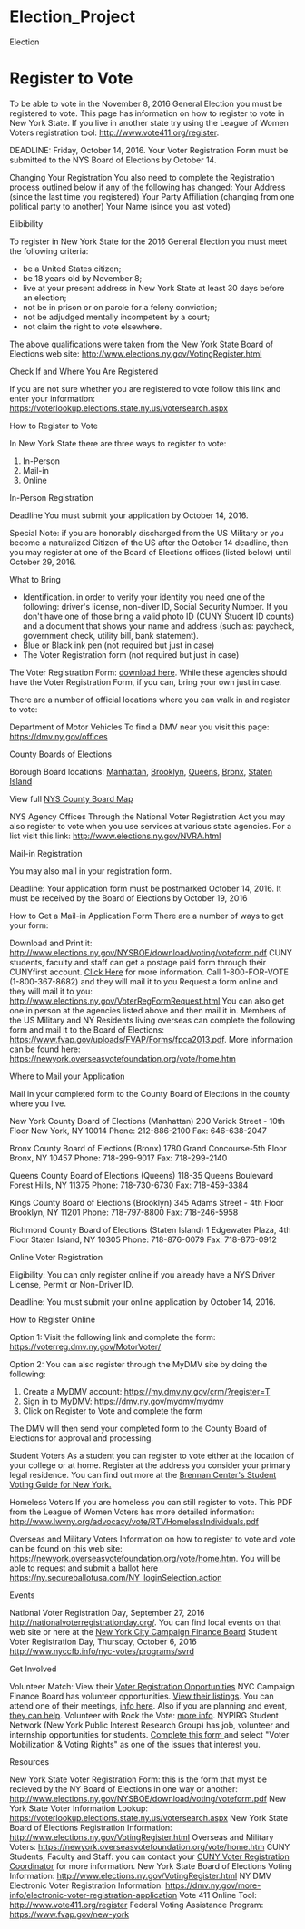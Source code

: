 # Election_Project
Election

# Register to Vote

To be able to vote in the November 8, 2016 General Election you must be registered to vote. This page has information on how to register to vote in New York State. If you live in another state try using the League of Women Voters registration tool: http://www.vote411.org/register.

DEADLINE: Friday, October 14, 2016. Your Voter Registration Form must be submitted to the NYS Board of Elections by October 14.

Changing Your Registration
You also need to complete the Registration process outlined below if any of the following has changed:
Your Address (since the last time you registered)
Your Party Affiliation (changing from one political party to another)
Your Name (since you last voted)

Elibibility

To register in New York State for the 2016 General Election you must meet the following criteria:

* be a United States citizen;
* be 18 years old by November 8;
* live at your present address in New York State at least 30 days before an election;
* not be in prison or on parole for a felony conviction;
* not be adjudged mentally incompetent by a court;
* not claim the right to vote elsewhere.

The above qualifications were taken from the New York State Board of Elections web site: http://www.elections.ny.gov/VotingRegister.html


Check If and Where You Are Registered

If you are not sure whether you are registered to vote follow this link and enter your information: 
https://voterlookup.elections.state.ny.us/votersearch.aspx


How to Register to Vote

In New York State there are three ways to register to vote:

1. In-Person
2. Mail-in
3. Online

In-Person Registration

Deadline
You must submit your application by October 14, 2016. 

Special Note: if you are honorably discharged from the US Military or you become a naturalized Citizen of the US after the October 14 deadline, then you may register at one of the Board of Elections offices (listed below) until October 29, 2016.

What to Bring

* Identification. in order to verify your identity you need one of the following: driver's license, non-diver ID, Social Security Number. If you don't have one of those bring a valid photo ID (CUNY Student ID counts) and a document that shows your name and address (such as: paycheck, government check, utility bill, bank statement).
* Blue or Black ink pen (not required but just in case)
* The Voter Registration form (not required but just in case)


The Voter Registration Form: <a href="http://www.elections.ny.gov/NYSBOE/download/voting/voteform.pdf">download here</a>. While these agencies should have the Voter Registration Form, if you can, bring your own just in case.

There are a number of official locations where you can walk in and register to vote:

Department of Motor Vehicles
To find a DMV near you visit this page: <a href="https://dmv.ny.gov/offices">https://dmv.ny.gov/offices</a>


County Boards of Elections

Borough Board locations: <a href="http://www.elections.ny.gov:8080/plsql_browser/county_boards?county_in=New+York">Manhattan</a>, <a href="http://www.elections.ny.gov:8080/plsql_browser/county_boards?county_in=Kings">Brooklyn</a>, <a href="http://www.elections.ny.gov:8080/plsql_browser/county_boards?county_in=Queens">Queens</a>, <a href="http://www.elections.ny.gov:8080/plsql_browser/county_boards?county_in=Bronx">Bronx</a>, <a href="http://www.elections.ny.gov:8080/plsql_browser/county_boards?county_in=Richmond">Staten Island</a>

View full <a href="http://www.elections.ny.gov/CountyBoards.html">NYS County Board Map</a>

NYS Agency Offices
Through the National Voter Registration Act you may also register to vote when you use services at various state agencies. For a list visit this link: <a href="http://www.elections.ny.gov/NVRA.html">http://www.elections.ny.gov/NVRA.html</a>



Mail-in Registration

You may also mail in your registration form.

Deadline: Your application form must be postmarked October 14, 2016. It must be received by the Board of Elections by October 19, 2016

How to Get a Mail-in Application Form
There are a number of ways to get your form:

Download and Print it: <a href="http://www.elections.ny.gov/NYSBOE/download/voting/voteform.pdf">http://www.elections.ny.gov/NYSBOE/download/voting/voteform.pdf</a>
CUNY students, faculty and staff can get a postage paid form through their CUNYfirst account. <a href="http://www2.cuny.edu/about/administration/offices/government-relations/register-to-vote/">Click Here</a> for more information.
Call 1-800-FOR-VOTE (1-800-367-8682)  and they will mail it to you
Request a form online and they will mail it to you: <a href="http://www.elections.ny.gov/VoterRegFormRequest.html">http://www.elections.ny.gov/VoterRegFormRequest.html</a>
You can also get one in person at the agencies listed above and then mail it in.
Members of the US Military and NY Residents living overseas can complete the following form and mail it to the Board of Elections: <a href="https://www.fvap.gov/uploads/FVAP/Forms/fpca2013.pdf">https://www.fvap.gov/uploads/FVAP/Forms/fpca2013.pdf</a>. More information can be found here: <a href="https://newyork.overseasvotefoundation.org/vote/home.htm">https://newyork.overseasvotefoundation.org/vote/home.htm</a>

Where to Mail your Application

Mail in your completed form to the County Board of Elections in the county where you live.


New York County Board of Elections (Manhattan)
200 Varick Street - 10th Floor
New York, NY 10014
Phone: 212-886-2100
Fax: 646-638-2047 

Bronx County Board of Elections (Bronx)
1780 Grand Concourse-5th Floor
Bronx, NY 10457
Phone: 718-299-9017
Fax: 718-299-2140 


Queens County Board of Elections (Queens)
118-35 Queens Boulevard
Forest Hills, NY 11375
Phone: 718-730-6730
Fax: 718-459-3384 


Kings County Board of Elections (Brooklyn)
345 Adams Street - 4th Floor
Brooklyn, NY 11201
Phone: 718-797-8800
Fax: 718-246-5958 

Richmond County Board of Elections (Staten Island)
1 Edgewater Plaza, 4th Floor
Staten Island, NY 10305
Phone: 718-876-0079
Fax: 718-876-0912 


Online Voter Registration

Eligibility: You can only register online if you already have a NYS Driver License, Permit or Non-Driver ID. 

Deadline: You must submit your online application by October 14, 2016.

How to Register Online

Option 1: Visit the following link and complete the form: <a href="https://voterreg.dmv.ny.gov/MotorVoter/">https://voterreg.dmv.ny.gov/MotorVoter/</a>

Option 2: You can also register through the MyDMV site by doing the following:

1. Create a MyDMV account: <a href="https://my.dmv.ny.gov/crm/?register=T">https://my.dmv.ny.gov/crm/?register=T</a>
2. Sign in to MyDMV: <a href="https://dmv.ny.gov/mydmv/mydmv">https://dmv.ny.gov/mydmv/mydmv</a>
3. Click on Register to Vote and complete the form

The DMV will then send your completed form to the County Board of Elections for approval and processing.

Student Voters
As a student you can register to vote either at the location of your college or at home. Register at the address you consider your primary legal residence. You can find out more at the <a href="https://www.brennancenter.org/analysis/student-voting-guide-new-york">Brennan Center's Student Voting Guide for New York.</a>

Homeless Voters
If you are homeless you can still register to vote. This PDF from the League of Women Voters has more detailed information: <a href="http://www.lwvny.org/advocacy/vote/RTVHomelessIndividuals.pdf">http://www.lwvny.org/advocacy/vote/RTVHomelessIndividuals.pdf</a>

Overseas and Military Voters
Information on how to register to vote and vote can be found on this web site: <a href="https://newyork.overseasvotefoundation.org/vote/home.htm">https://newyork.overseasvotefoundation.org/vote/home.htm</a>. You will be able to request and submit a ballot here <a href="https://ny.secureballotusa.com/NY_loginSelection.action">https://ny.secureballotusa.com/NY_loginSelection.action</a>

Events

National Voter Registration Day, September 27, 2016 <a href="http://nationalvoterregistrationday.org/">http://nationalvoterregistrationday.org/</a>. You can find local events on that web site or here at the <a href="http://www.nyccfb.info/media/advisories/national-effort-register-all-eligible-voters-nyc-votes-joins-partners-help-register">New York City Campaign Finance Board</a>
Student Voter Registration Day, Thursday, October 6, 2016 <a href="http://www.nyccfb.info/nyc-votes/programs/svrd">http://www.nyccfb.info/nyc-votes/programs/svrd</a>


Get Involved

Volunteer Match: View their <a href="https://www.volunteermatch.org/search/?k=voter+registration&searchOpps=&v=false&s=1&o=relevance&l=United+States&r=country&sk=&specialGroupsData.groupSize=&na=&partner=&usafc=#k=voter+registration&v=false&s=1&o=relevance&l=United+States&r=country&sk=&specialGroupsData.groupSize=&na=&partner=&usafc=">Voter Registration Opportunities</a>
NYC Campaign Finance Board has volunteer opportunities. <a href="https://www.volunteermatch.org/search/org860076.jsp#opportunities_tab">View their listings</a>. You can attend one of their meetings, <a href="http://www.nyccfb.info/nyc-votes/vaac-meeting">info here</a>. Also if you are planning and event, <a href="http://www.nyccfb.info/nyc-votes/get-involved">they can help</a>.
Volunteer with Rock the Vote: <a href="http://www.rockthevote.com/get-involved">more info</a>. 
NYPIRG Student Network (New York Public Interest Research Group) has job, volunteer and internship opportunities for students. <a href="http://www.nypirgstudents.org/network/">Complete this form </a>and select "Voter Mobilization &amp; Voting Rights" as one of the issues that interest you.

Resources

New York State Voter Registration Form: this is the form that myst be recieved by the NY Board of Elections in one way or another: <a href="http://www.elections.ny.gov/NYSBOE/download/voting/voteform.pdf">http://www.elections.ny.gov/NYSBOE/download/voting/voteform.pdf</a>
New York State Voter Information Lookup: <a href="https://voterlookup.elections.state.ny.us/votersearch.aspx">https://voterlookup.elections.state.ny.us/votersearch.aspx</a>
New York State Board of Elections Registration Information: <a href="http://www.elections.ny.gov/VotingRegister.html">http://www.elections.ny.gov/VotingRegister.html</a>
Overseas and Military Voters: <a href="https://newyork.overseasvotefoundation.org/vote/home.htm">https://newyork.overseasvotefoundation.org/vote/home.htm</a>
CUNY Students, Faculty and Staff: you can contact your <a href="http://www2.cuny.edu/about/administration/offices/government-relations/register-to-vote/cuny-voter-registration-coordinators/">CUNY Voter Registration Coordinator</a> for more information.
New York State Board of Elections Voting Information: <a href="http://www.elections.ny.gov/VotingRegister.html">http://www.elections.ny.gov/VotingRegister.html</a>
NY DMV Electronic Voter Registration Information: <a href="https://dmv.ny.gov/more-info/electronic-voter-registration-application">https://dmv.ny.gov/more-info/electronic-voter-registration-application</a>
Vote 411 Online Tool: <a href="http://www.vote411.org/register">http://www.vote411.org/register</a>
Federal Voting Assistance Program: <a href="https://www.fvap.gov/new-york">https://www.fvap.gov/new-york</a>
